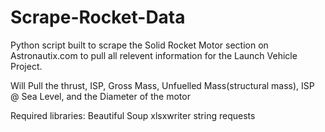 # Scrape-Rocket-Data

Python script built to scrape the Solid Rocket Motor section on Astronautix.com to pull all relevent information for the Launch Vehicle Project.

Will Pull the thrust, ISP, Gross Mass, Unfuelled Mass(structural mass), ISP @ Sea Level, and the Diameter of the motor

Required libraries:
  Beautiful Soup
  xlsxwriter
  string
  requests
